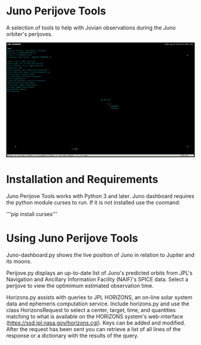 # Juno Perijove Tools
A selection of tools to help with Jovian observations during the Juno orbiter's perijoves.

![Dashboard screenshot](dashboard-screenshot.jpg)

# Installation and Requirements
Juno Perijove Tools works with Python 3 and later. Juno dashboard requires the python module curses to run. If it is not installed use the coomand:

'''pip install curses'''

# Using Juno Perijove Tools
Juno-dashboard.py shows the live position of Juno in relation to Jupiter and its moons.

Perijove.py displays an up-to-date list of Juno's predicted orbits from JPL's Navigation and Ancillary Information Facility (NAIF)'s SPICE data. Select a perijove to view the optimimum estimated observation time.

Horizons.py assists with queries to JPL HORIZONS, an on-line solar system data and ephemeris computation service. Include horizons.py and use the class HorizonsRequest to select a center, target, time, and quantities matching to what is available on the HORIZONS system's web-interface (https://ssd.jpl.nasa.gov/horizons.cgi). Keys can be added and modified. After the request has been sent you can retrieve a list of all lines of the response or a dictionary with the results of the query.
